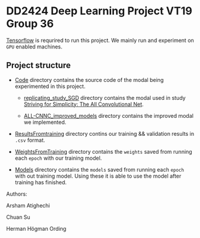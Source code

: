 # DD2424 Deep Learning Project VT19 Group 36

[Tensorflow](https://www.tensorflow.org/) is requrired to run this project. We mainly run and experiment on `GPU` enabled machines.

## Project structure

* [Code](https://github.com/heho07/DD2424Project/tree/master/Code) directory contains the source code of the modal being experimented in this project.

  * [replicating_study_SGD](https://github.com/heho07/DD2424Project/tree/master/Code/replicating_study_SGD) directory contains the modal used in study [Striving for Simplicity: The All Convolutional Net](https://arxiv.org/pdf/1412.6806.pdf).

  * [ALL-CNNC_improved_models](https://github.com/heho07/DD2424Project/tree/master/Code/ALL-CNNC_improved_models) directory contains the improved modal we implemented.

* [ResultsFromtraining](https://github.com/heho07/DD2424Project/tree/master/ResultsFromTraining) directory contins our training && validation results in `.csv` format.

* [WeightsFromTraining](https://github.com/heho07/DD2424Project/tree/master/WeightsFromTraining) directory contains the `weights` saved from running each `epoch` with our training model.

* [Models](https://github.com/heho07/DD2424Project/tree/master/Models) directory contains the `models` saved from running each `epoch` with out training model. Using these it is able to use the model after training has finished.


Authors:

Arsham Atighechi  

Chuan Su

Herman Högman Ording

